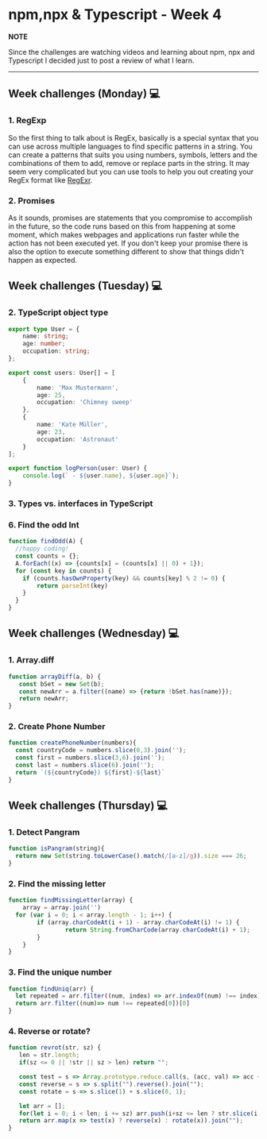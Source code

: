 # npm,npx & Typescript - Week 4

**NOTE**

Since the challenges are watching videos and learning about npm, npx and Typescript I decided just to post a review of what I learn.

---

## Week challenges (Monday) 💻

### 1. RegExp

 So the first thing to talk about is RegEx, basically is a special syntax that you can use across multiple languages to find specific patterns in a string. You can create a patterns that suits you using numbers, symbols, letters and the combinations of them to add, remove or replace parts in the string. It may seem very complicated but you can use tools to help you out creating your RegEx format like [RegExr](https://regexr.com/).

### 2. Promises

As it sounds, promises are statements that you compromise to accomplish in the future, so the code runs based on this from happening at some moment, which makes webpages and applications run faster while the action has not been executed yet. If you don't keep your promise there is also the option to execute something different to show that things didn't happen as expected. 

## Week challenges (Tuesday) 💻

### 2. TypeScript object type

```typescript
export type User = {
    name: string;
    age: number;
    occupation: string;
};

export const users: User[] = [
    {
        name: 'Max Mustermann',
        age: 25,
        occupation: 'Chimney sweep'
    },
    {
        name: 'Kate Müller',
        age: 23,
        occupation: 'Astronaut'
    }
];

export function logPerson(user: User) {
    console.log(` - ${user.name}, ${user.age}`);
}
```

### 3. Types vs. interfaces in TypeScript

### 6. Find the odd Int

```javascript
function findOdd(A) {
  //happy coding!
  const counts = {};
  A.forEach((x) => {counts[x] = (counts[x] || 0) + 1});
  for (const key in counts) {
    if (counts.hasOwnProperty(key) && counts[key] % 2 != 0) {
        return parseInt(key)
    }
  }
}
```

## Week challenges (Wednesday) 💻

### 1. Array.diff

```javascript
function arrayDiff(a, b) {
   const bSet = new Set(b);
   const newArr = a.filter((name) => {return !bSet.has(name)});
   return newArr;
}
```

### 2. Create Phone Number

```javascript
function createPhoneNumber(numbers){
  const countryCode = numbers.slice(0,3).join('');
  const first = numbers.slice(3,6).join('');
  const last = numbers.slice(6).join('');
  return `(${countryCode}) ${first}-${last}`
}
```

## Week challenges (Thursday) 💻

### 1. Detect Pangram

```javascript
function isPangram(string){
  return new Set(string.toLowerCase().match(/[a-z]/g)).size === 26;
}
```

### 2. Find the missing letter
```javascript
function findMissingLetter(array) {	
	array = array.join('')
  for (var i = 0; i < array.length - 1; i++) {
		if (array.charCodeAt(i + 1) - array.charCodeAt(i) != 1) {
				return String.fromCharCode(array.charCodeAt(i) + 1);
		}
	}
}
```

### 3. Find the unique number
```javascript
function findUniq(arr) {
  let repeated = arr.filter((num, index) => arr.indexOf(num) !== index)
  return arr.filter((num)=> num !== repeated[0])[0]
}
```

### 4. Reverse or rotate?
```javascript
function revrot(str, sz) {
   len = str.length;
   if(sz <= 0 || !str || sz > len) return "";

   const test = s => Array.prototype.reduce.call(s, (acc, val) => acc + Number(val) ** 3, 0) % 2 === 0;
   const reverse = s => s.split("").reverse().join("");
   const rotate = s => s.slice(1) + s.slice(0, 1);

   let arr = [];
   for(let i = 0; i < len; i += sz) arr.push(i+sz <= len ? str.slice(i, i+sz) : "")
   return arr.map(x => test(x) ? reverse(x) : rotate(x)).join("");
}